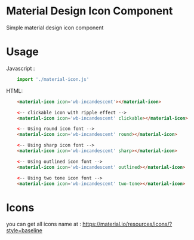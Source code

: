 # Material Design Icon Component
Simple material design icon component

# Usage
Javascript :

```javascript
    import './material-icon.js'
```

HTML:

```html
    <material-icon icon='wb-incandescent'></material-icon>

    <-- clickable icon with ripple effect -->
    <material-icon icon='wb-incandescent' clickable></material-icon>

    <-- Using round icon font -->
    <material-icon icon='wb-incandescent' round></material-icon>

    <-- Using sharp icon font -->
    <material-icon icon='wb-incandescent' sharp></material-icon>

    <-- Using outlined icon font -->
    <material-icon icon='wb-incandescent' outlined></material-icon>

    <-- Using two tone icon font -->
    <material-icon icon='wb-incandescent' two-tone></material-icon>
```



# Icons
you can get all icons name at : https://material.io/resources/icons/?style=baseline
